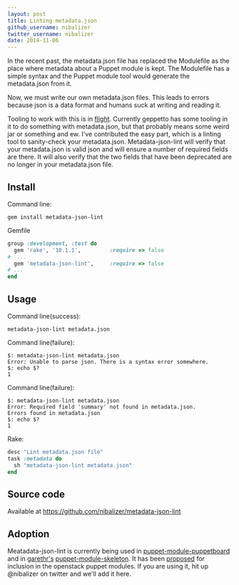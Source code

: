 ```yaml
---
layout: post
title: Linting metadata.json
github_username: nibalizer
twitter_username: nibalizer
date: 2014-11-06
---
```


In the recent past, the metadata.json file has replaced the Modulefile as the place where metadata about a Puppet module is kept. The Modulefile has a simple syntax and the Puppet module tool would generate the metadata.json from it.

Now, we must write our own metadata.json files. This leads to errors because json is a data format and humans suck at writing and reading it.

Tooling to work with this is in [flight](https://github.com/puppetlabs/forge-ruby). Currently geppetto has some tooling in it to do something with metadata.json, but that probably means some weird jar or something and ew. I've contributed the easy part, which is a linting tool to sanity-check your metadata.json. Metadata-json-lint will verify that your metadata.json is valid json and will ensure a number of required fields are there. It will also verify that the two fields that have been deprecated are no longer in your metadata.json file.

Install
-------

Command line:

```shell
gem install metadata-json-lint
```

Gemfile

```ruby
group :development, :test do
  gem 'rake', '10.1.1',         :require => false
#  ...
  gem 'metadata-json-lint',     :require => false
# ...
end
```

Usage
-----

Command line(success):

```shell
metadata-json-lint metadata.json
```

Command line(failure):

```shell
$: metadata-json-lint metadata.json
Error: Unable to parse json. There is a syntax error somewhere.
$: echo $?
1
```

Command line(failure):

```shell
$: metadata-json-lint metadata.json
Error: Required field 'summary' not found in metadata.json.
Errors found in metadata.json
$: echo $?
1
```

Rake:

```ruby
desc "Lint metadata.json file"
task :metadata do
  sh "metadata-json-lint metadata.json"
end
```

Source code
-----------

Available at <https://github.com/nibalizer/metadata-json-lint>

Adoption
--------

Meatadata-json-lint is currently being used in [puppet-module-puppetboard](https://github.com/voxpupuli/puppet-module-puppetboard) and in [garethr's](https://twitter.com/garethr) [puppet-module-skeleton](https://github.com/garethr/puppet-module-skeleton). It has been [proposed](https://review.openstack.org/#/c/127608/) for inclusion in the openstack puppet modules. If you are using it, hit up @nibalizer on twitter and we'll add it here.
